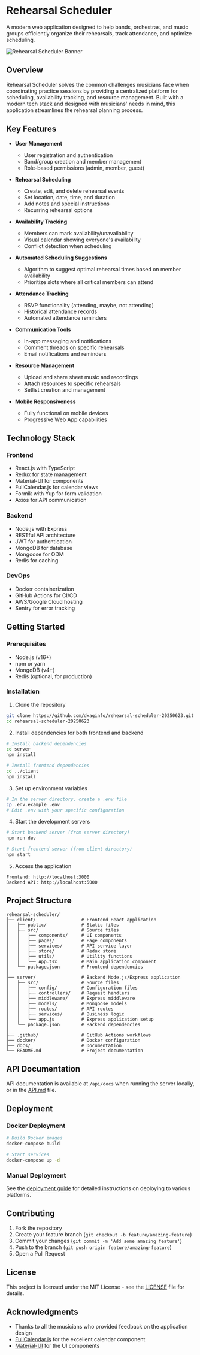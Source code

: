 # Rehearsal Scheduler

A modern web application designed to help bands, orchestras, and music groups efficiently organize their rehearsals, track attendance, and optimize scheduling.

![Rehearsal Scheduler Banner](https://via.placeholder.com/1200x300/4F46E5/FFFFFF?text=Rehearsal+Scheduler)

## Overview

Rehearsal Scheduler solves the common challenges musicians face when coordinating practice sessions by providing a centralized platform for scheduling, availability tracking, and resource management. Built with a modern tech stack and designed with musicians' needs in mind, this application streamlines the rehearsal planning process.

## Key Features

- **User Management**
  - User registration and authentication
  - Band/group creation and member management
  - Role-based permissions (admin, member, guest)

- **Rehearsal Scheduling**
  - Create, edit, and delete rehearsal events
  - Set location, date, time, and duration
  - Add notes and special instructions
  - Recurring rehearsal options

- **Availability Tracking**
  - Members can mark availability/unavailability
  - Visual calendar showing everyone's availability
  - Conflict detection when scheduling

- **Automated Scheduling Suggestions**
  - Algorithm to suggest optimal rehearsal times based on member availability
  - Prioritize slots where all critical members can attend

- **Attendance Tracking**
  - RSVP functionality (attending, maybe, not attending)
  - Historical attendance records
  - Automated attendance reminders

- **Communication Tools**
  - In-app messaging and notifications
  - Comment threads on specific rehearsals
  - Email notifications and reminders

- **Resource Management**
  - Upload and share sheet music and recordings
  - Attach resources to specific rehearsals
  - Setlist creation and management

- **Mobile Responsiveness**
  - Fully functional on mobile devices
  - Progressive Web App capabilities

## Technology Stack

### Frontend
- React.js with TypeScript
- Redux for state management
- Material-UI for components
- FullCalendar.js for calendar views
- Formik with Yup for form validation
- Axios for API communication

### Backend
- Node.js with Express
- RESTful API architecture
- JWT for authentication
- MongoDB for database
- Mongoose for ODM
- Redis for caching

### DevOps
- Docker containerization
- GitHub Actions for CI/CD
- AWS/Google Cloud hosting
- Sentry for error tracking

## Getting Started

### Prerequisites
- Node.js (v16+)
- npm or yarn
- MongoDB (v4+)
- Redis (optional, for production)

### Installation

1. Clone the repository
```bash
git clone https://github.com/dxaginfo/rehearsal-scheduler-20250623.git
cd rehearsal-scheduler-20250623
```

2. Install dependencies for both frontend and backend
```bash
# Install backend dependencies
cd server
npm install

# Install frontend dependencies
cd ../client
npm install
```

3. Set up environment variables
```bash
# In the server directory, create a .env file
cp .env.example .env
# Edit .env with your specific configuration
```

4. Start the development servers
```bash
# Start backend server (from server directory)
npm run dev

# Start frontend server (from client directory)
npm start
```

5. Access the application
```
Frontend: http://localhost:3000
Backend API: http://localhost:5000
```

## Project Structure

```
rehearsal-scheduler/
├── client/                 # Frontend React application
│   ├── public/             # Static files
│   ├── src/                # Source files
│   │   ├── components/     # UI components
│   │   ├── pages/          # Page components
│   │   ├── services/       # API service layer
│   │   ├── store/          # Redux store
│   │   ├── utils/          # Utility functions
│   │   └── App.tsx         # Main application component
│   └── package.json        # Frontend dependencies
│
├── server/                 # Backend Node.js/Express application
│   ├── src/                # Source files
│   │   ├── config/         # Configuration files
│   │   ├── controllers/    # Request handlers
│   │   ├── middleware/     # Express middleware
│   │   ├── models/         # Mongoose models
│   │   ├── routes/         # API routes
│   │   ├── services/       # Business logic
│   │   └── app.js          # Express application setup
│   └── package.json        # Backend dependencies
│
├── .github/                # GitHub Actions workflows
├── docker/                 # Docker configuration
├── docs/                   # Documentation
└── README.md               # Project documentation
```

## API Documentation

API documentation is available at `/api/docs` when running the server locally, or in the [API.md](docs/API.md) file.

## Deployment

### Docker Deployment
```bash
# Build Docker images
docker-compose build

# Start services
docker-compose up -d
```

### Manual Deployment
See the [deployment guide](docs/DEPLOYMENT.md) for detailed instructions on deploying to various platforms.

## Contributing

1. Fork the repository
2. Create your feature branch (`git checkout -b feature/amazing-feature`)
3. Commit your changes (`git commit -m 'Add some amazing feature'`)
4. Push to the branch (`git push origin feature/amazing-feature`)
5. Open a Pull Request

## License

This project is licensed under the MIT License - see the [LICENSE](LICENSE) file for details.

## Acknowledgments

- Thanks to all the musicians who provided feedback on the application design
- [FullCalendar.js](https://fullcalendar.io/) for the excellent calendar component
- [Material-UI](https://mui.com/) for the UI components